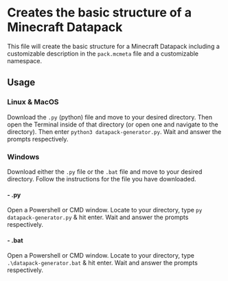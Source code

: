 # Creates the basic structure of a Minecraft Datapack
This file will create the basic structure for a Minecraft Datapack including a customizable description in the `pack.mcmeta` file and a customizable namespace.

## Usage
### Linux & MacOS
Download the `.py` (python) file and move to your desired directory. Then open the Terminal inside of that directory (or open one and navigate to the directory). Then  enter `python3 datapack-generator.py`. Wait and answer the prompts respectively.

### Windows
Download either the `.py` file or the `.bat` file and move to your desired directory. Follow the instructions for the file you have downloaded.

#### - .py
Open a Powershell or CMD window. Locate to your directory, type `py datapack-generator.py` & hit enter. Wait and answer the prompts respectively.

#### - .bat
Open a Powershell or CMD window. Locate to your directory, type `.\datapack-generator.bat` & hit enter. Wait and answer the prompts respectively.

